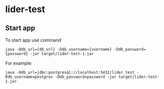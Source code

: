 # lider-test


## Start app
To start app use command

`java -Ddb_url={db_url} -Ddb_username={username} -Ddb_password={password} -jar target/lider-test-1.jar
`

For example:

`java -Ddb_url=jdbc:postgresql://localhost:5432/lider_test -Ddb_username=postgres -Ddb_password=password -jar target/lider-test-1.jar`